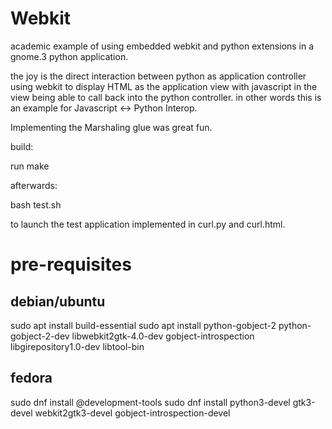 Webkit
======


academic example of using embedded webkit and python extensions in a gnome.3 python application.

the joy is the direct interaction between python as application controller using
webkit to display HTML as the application view with javascript in the view being able to call
back into the python controller. in other words this is an example for Javascript <-> Python Interop.

Implementing the Marshaling glue was great fun.

build:

  run make

afterwards:

  bash test.sh
  
to launch the test application implemented in curl.py and curl.html.

# pre-requisites

## debian/ubuntu
sudo apt install build-essential 
sudo apt install python-gobject-2 python-gobject-2-dev libwebkit2gtk-4.0-dev gobject-introspection libgirepository1.0-dev libtool-bin

## fedora
sudo dnf install @development-tools
sudo dnf install python3-devel gtk3-devel webkit2gtk3-devel gobject-introspection-devel

